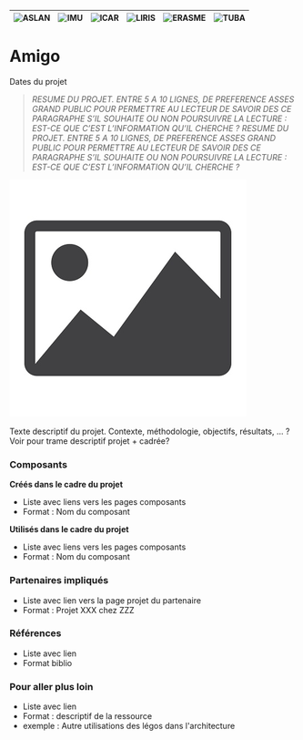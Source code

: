 |![ASLAN](/partners/Aslan100.png)|![IMU](/partners/LabexIMU_100.png)|![ICAR](/partners/ICAR_100.png)|![LIRIS](/partners/logo_liris_100.png)|![ERASME](/partners/Erasme_100.jpg)|![TUBA](/partners/Tuba_100.jpg)|
|---|---|---|---|---|---|

# Amigo
Dates du projet

>*RESUME DU PROJET. ENTRE 5 A 10 LIGNES, DE PREFERENCE ASSES GRAND PUBLIC POUR PERMETTRE AU LECTEUR DE SAVOIR DES CE PARAGRAPHE S’IL SOUHAITE OU NON POURSUIVRE LA LECTURE : EST-CE QUE C’EST L’INFORMATION QU’IL CHERCHE ?  RESUME DU PROJET. ENTRE 5 A 10 LIGNES, DE PREFERENCE ASSES GRAND PUBLIC POUR PERMETTRE AU LECTEUR DE SAVOIR DES CE PARAGRAPHE S’IL SOUHAITE OU NON POURSUIVRE LA LECTURE : EST-CE QUE C’EST L’INFORMATION QU’IL CHERCHE ?*


![Nom image](image.jpg)



Texte descriptif du projet. Contexte, méthodologie, objectifs, résultats, …
? Voir pour trame descriptif projet + cadrée?



### Composants 
**Créés dans le cadre du projet**
- Liste avec liens vers les pages composants
- Format : Nom du composant
 
**Utilisés dans le cadre du projet**
- Liste avec liens vers les pages composants
- Format : Nom du composant

### Partenaires impliqués
- Liste avec lien vers  la page projet du partenaire
- Format : Projet XXX chez ZZZ
### Références
- Liste avec lien 
- Format biblio 
### Pour aller plus loin 
- Liste avec lien 
- Format : descriptif de la ressource
- exemple : Autre utilisations des légos dans l'architecture 


